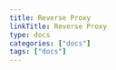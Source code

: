 ```yaml
---
title: Reverse Proxy
linkTitle: Reverse Proxy
type: docs
categories: ["docs"]
tags: ["docs"]
---
```


